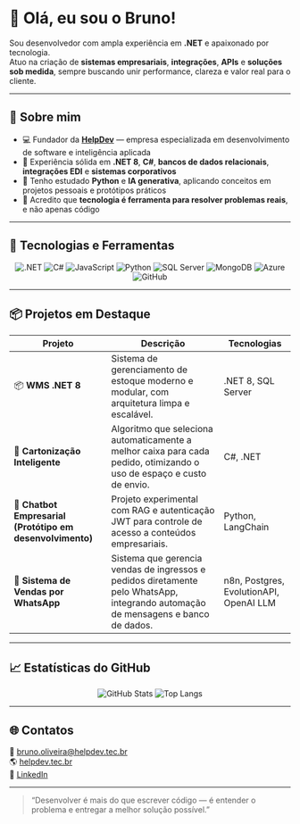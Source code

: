 # 👋 Olá, eu sou o Bruno!

Sou desenvolvedor com ampla experiência em **.NET** e apaixonado por tecnologia.  
Atuo na criação de **sistemas empresariais**, **integrações**, **APIs** e **soluções sob medida**, sempre buscando unir performance, clareza e valor real para o cliente.

---

## 🚀 Sobre mim
- 💻 Fundador da [**HelpDev**](https://helpdev.tec.br) — empresa especializada em desenvolvimento de software e inteligência aplicada  
- 🧩 Experiência sólida em **.NET 8**, **C#**, **bancos de dados relacionais**, **integrações EDI** e **sistemas corporativos**  
- 🤖 Tenho estudado **Python** e **IA generativa**, aplicando conceitos em projetos pessoais e protótipos práticos  
- 🧠 Acredito que **tecnologia é ferramenta para resolver problemas reais**, e não apenas código  

---

## 🧰 Tecnologias e Ferramentas
<div align="center">

![.NET](https://img.shields.io/badge/.NET-512BD4?style=for-the-badge&logo=dotnet&logoColor=white)
![C#](https://img.shields.io/badge/C%23-239120?style=for-the-badge&logo=csharp&logoColor=white)
![JavaScript](https://img.shields.io/badge/JavaScript-F7DF1E?style=for-the-badge&logo=javascript&logoColor=black)
![Python](https://img.shields.io/badge/Python-3776AB?style=for-the-badge&logo=python&logoColor=white)
![SQL Server](https://img.shields.io/badge/SQL%20Server-CC2927?style=for-the-badge&logo=microsoftsqlserver&logoColor=white)
![MongoDB](https://img.shields.io/badge/MongoDB-4EA94B?style=for-the-badge&logo=mongodb&logoColor=white)
![Azure](https://img.shields.io/badge/Azure-0078D4?style=for-the-badge&logo=microsoftazure&logoColor=white)
![GitHub](https://img.shields.io/badge/GitHub-181717?style=for-the-badge&logo=github)

</div>

---

## 📦 Projetos em Destaque

| Projeto | Descrição | Tecnologias |
|----------|------------|--------------|
| 📦 **WMS .NET 8** | Sistema de gerenciamento de estoque moderno e modular, com arquitetura limpa e escalável. | .NET 8, SQL Server |
| 🧮 **Cartonização Inteligente** | Algoritmo que seleciona automaticamente a melhor caixa para cada pedido, otimizando o uso de espaço e custo de envio. | C#, .NET |
| 🤖 **Chatbot Empresarial (Protótipo em desenvolvimento)** | Projeto experimental com RAG e autenticação JWT para controle de acesso a conteúdos empresariais. | Python, LangChain |
| 🎫 **Sistema de Vendas por WhatsApp** | Sistema que gerencia vendas de ingressos e pedidos diretamente pelo WhatsApp, integrando automação de mensagens e banco de dados. | n8n, Postgres, EvolutionAPI, OpenAI LLM |

---

## 📈 Estatísticas do GitHub
<div align="center">

![GitHub Stats](https://github-readme-stats.vercel.app/api?username=bruno-oliveira-dev&show_icons=true&theme=github_dark&hide_border=true)
![Top Langs](https://github-readme-stats.vercel.app/api/top-langs/?username=bruno-oliveira-dev&layout=compact&theme=github_dark&hide_border=true)

</div>

---

## 🌐 Contatos
📧 [bruno.oliveira@helpdev.tec.br](mailto:bruno.oliveira@helpdev.tec.br)  
🌎 [helpdev.tec.br](https://helpdev.tec.br)  
💼 [LinkedIn](https://www.linkedin.com/in/bruno-oliveira-helpdev/)

---

> “Desenvolver é mais do que escrever código — é entender o problema e entregar a melhor solução possível.”
